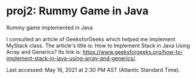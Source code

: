 # proj2: Rummy Game in Java

Rummy game implemented in Java

I consulted an article of GeeksforGeeks which helped me implement MyStack class.
The article's title is: How to Implement Stack in Java Using Array and Generics?
Its link is: https://www.geeksforgeeks.org/how-to-implement-stack-in-java-using-array-and-generics/.

Last accessed: May 16, 2021 at 2:30 PM AST (Atlantic Standard Time).
